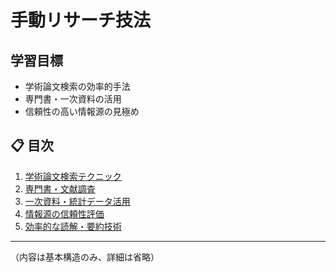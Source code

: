 # 手動リサーチ技法


## 学習目標

- 学術論文検索の効率的手法
- 専門書・一次資料の活用
- 信頼性の高い情報源の見極め

## 📋 目次

1. [学術論文検索テクニック](#学術論文検索テクニック)
2. [専門書・文献調査](#専門書文献調査)
3. [一次資料・統計データ活用](#一次資料統計データ活用)
4. [情報源の信頼性評価](#情報源の信頼性評価)
5. [効率的な読解・要約技術](#効率的な読解要約技術)

---

（内容は基本構造のみ、詳細は省略）